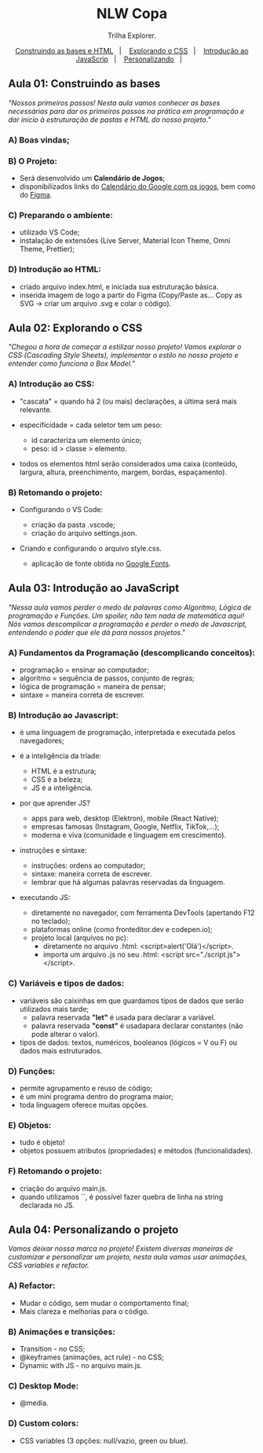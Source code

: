 <h1 align="center">NLW Copa</h1>

<p align="center">
Trilha Explorer.
</p>

<p align="center">
  <a href="#-construindo as bases">Construindo as bases e HTML</a>&nbsp;&nbsp;&nbsp;|&nbsp;&nbsp;&nbsp;
  <a href="#-explorando o CSS">Explorando o CSS</a>&nbsp;&nbsp;&nbsp;|&nbsp;&nbsp;&nbsp;
  <a href="#-introdução ao javascript">Introdução ao JavaScrip</a>&nbsp;&nbsp;&nbsp;|&nbsp;&nbsp;&nbsp;
  <a href="#-personalizando">Personalizando</a>&nbsp;&nbsp;&nbsp;|&nbsp;&nbsp;&nbsp;
</p>

### 

## Aula 01: Construindo as bases

<em>"Nossos primeiros passos! Nesta aula vamos conhecer as bases necessárias para dar os primeiros passos na prática em programação e dar início à estruturação de pastas e HTML do nosso projeto."</em>

### A) Boas vindas;

### B) O Projeto:

- Será desenvolvido um <strong>Calendário de Jogos</strong>;
- disponibilizados links do <a href="https://www.google.com/search?q=copa+do+mundo+calend%C3%A1rio+&hl=en&sxsrf=ALiCzsZoKWNkDcZB5r6yUZ_gOOckX6sfew%3A1666552817096&ei=8ZNVY5S4BZHM1sQPhYyY8AI&ved=0ahUKEwjU9KWFiff6AhURppUCHQUGBi4Q4dUDCA8&uact=5&oq=copa+do+mundo+calend%C3%A1rio+&gs_lcp=Cgdnd3Mtd2l6EAMyBAgjECcyCAgAEIAEEMsBMggIABCABBDLATIICAAQgAQQywEyCAgAEIAEEMsBMggIABCABBDLATIGCAAQFhAeMgYIABAWEB4yBggAEBYQHjIGCAAQFhAeOgoIABBHENYEELADOg0IABDkAhDWBBCwAxgBSgQITRgBSgQIQRgASgQIRhgBUKgDWKgDYIkGaAFwAXgAgAGhAYgBoQGSAQMwLjGYAQCgAQHIAQ3AAQHaAQYIARABGAk&sclient=gws-wiz#sie=lg;/m/0fp_8fm;2;/m/030q7;mt;fp;1;;;">Calendário do Google com os jogos</a>, bem como do <a href="https://www.figma.com/file/eV90XQCnjnBjZX66TaJ8lY/Calend%C3%A1rio-de-Jogos-(Community)?node-id=0%3A1">Figma</a>.

### C) Preparando o ambiente:

- utilizado VS Code;
- instalação de extensões (Live Server, Material Icon Theme, Omni Theme, Prettier);

### D) Introdução ao HTML:

- criado arquivo index.html, e iniciada sua estruturação básica.
- inserida imagem de logo a partir do Figma (Copy/Paste as... Copy as SVG -> criar um arquivo .svg e colar o código).

## Aula 02: Explorando o CSS

<em>"Chegou a hora de começar a estilizar nosso projeto! Vamos explorar o CSS (Cascading Style Sheets), implementar o estilo no nosso projeto e entender como funciona o Box Model."</em>

### A) Introdução ao CSS:

- "cascata" = quando há 2 (ou mais) declarações, a última será mais relevante.
- especificidade = cada seletor tem um peso:

  - id caracteriza um elemento único;
  - peso: id > classe > elemento.

- todos os elementos html serão considerados uma caixa (conteúdo, largura, altura, preenchimento, margem, bordas, espaçamento).

### B) Retomando o projeto:

- Configurando o VS Code:

  - criação da pasta .vscode;
  - criação do arquivo settings.json.

- Criando e configurando o arquivo style.css.

  - aplicação de fonte obtida no <a href="https://fonts.google.com/">Google Fonts</a>.

## Aula 03: Introdução ao JavaScript

<em>"Nessa aula vamos perder o medo de palavras como Algoritmo, Lógica de programação e Funções. Um spoiler, não tem nada de matemática aqui! Nós vamos descomplicar a programação e perder o medo de Javascript, entendendo o poder que ele dá para nossos projetos."</em>

### A) Fundamentos da Programação (descomplicando conceitos):

- programação = ensinar ao computador;
- algoritmo = sequência de passos, conjunto de regras;
- lógica de programação = maneira de pensar;
- sintaxe = maneira correta de escrever.

### B) Introdução ao Javascript:

- é uma linguagem de programação, interpretada e executada pelos navegadores;
- é a inteligência da tríade:

  - HTML é a estrutura;
  - CSS é a beleza;
  - JS é a inteligência.

- por que aprender JS?

  - apps para web, desktop (Elektron), mobile (React Native);
  - empresas famosas (Instagram, Google, Netflix, TikTok,...);
  - moderna e viva (comunidade e linguagem em crescimento).

- instruções e sintaxe:

  - instruções: ordens ao computador;
  - sintaxe: maneira correta de escrever.
  - lembrar que há algumas palavras reservadas da linguagem.

- executando JS:

  - diretamente no navegador, com ferramenta DevTools (apertando F12 no teclado);
  - plataformas online (como fronteditor.dev e codepen.io);
  - projeto local (arquivos no pc):
    - diretamente no arquivo .html: &lt;script&gt;alert('Olá')&lt;/script&gt;.
    - importa um arquivo .js no seu .html: &lt;script src="./script.js"&gt;&lt;/script&gt;.

### C) Variáveis e tipos de dados:

- variáveis são caixinhas em que guardamos tipos de dados que serão utilizados mais tarde;
  - palavra reservada <strong>"let"</strong> é usada para declarar a variável.
  - palavra reservada <strong>"const"</strong> é usadapara declarar constantes (não pode alterar o valor).
- tipos de dados: textos, numéricos, booleanos (lógicos = V ou F) ou dados mais estruturados.

### D) Funções:

- permite agrupamento e reuso de código;
- é um mini programa dentro do programa maior;
- toda linguagem oferece muitas opções.

### E) Objetos:

- tudo é objeto!
- objetos possuem atributos (propriedades) e métodos (funcionalidades).

### F) Retomando o projeto:

- criação do arquivo main.js.
- quando utilizamos ``, é possível fazer quebra de linha na string declarada no JS.

## Aula 04: Personalizando o projeto

<em>Vamos deixar nossa marca no projeto! Existem diversas maneiras de customizar e personalizar um projeto, nesta aula vamos usar animações, CSS variables e refactor.</em>

### A) Refactor:

- Mudar o código, sem mudar o comportamento final;
- Mais clareza e melhorias para o código.

### B) Animações e transições:

- Transition - no CSS;
- @keyframes (animações, act rule) - no CSS;
- Dynamic with JS - no arquivo main.js.

### C) Desktop Mode:

- @media.

### D) Custom colors:

- CSS variables (3 opções: null/vazio, green ou blue).